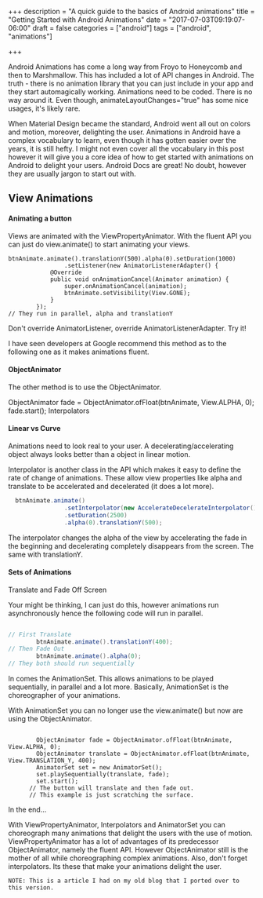+++
description = "A quick guide to the basics of Android animations"
title = "Getting Started with Android Animations"
date = "2017-07-03T09:19:07-06:00"
draft = false
categories = ["android"]
tags = ["android", "animations"]

+++


Android Animations has come a long way from Froyo to Honeycomb and then to Marshmallow. This has included a lot of API changes in Android. The truth - there is no animation library that you can just include in your app and they start automagically working. Animations need to be coded. There is no way around it. Even though, animateLayoutChanges="true" has some nice usages, it's likely rare.

When Material Design became the standard, Android went all out on colors and motion, moreover, delighting the user. Animations in Android have a complex vocabulary to learn, even though it has gotten easier over the years, it is still hefty. I might not even cover all the vocabulary in this post however it will give you a core idea of how to get started with animations on Android to delight your users. Android Docs are great! No doubt, however they are usually jargon to start out with.

## View Animations

#### Animating a button

Views are animated with the ViewPropertyAnimator. With the fluent API you can just do view.animate() to start animating your views.

```
btnAnimate.animate().translationY(500).alpha(0).setDuration(1000)
                .setListener(new AnimatorListenerAdapter() {
            @Override
            public void onAnimationCancel(Animator animation) {
                super.onAnimationCancel(animation);
                btnAnimate.setVisibility(View.GONE);
            }
        });
// They run in parallel, alpha and translationY

```
Don't override AnimatorListener, override AnimatorListenerAdapter. Try it!

I have seen developers at Google recommend this method as to the following one as it makes animations fluent.

#### ObjectAnimator

The other method is to use the ObjectAnimator.

ObjectAnimator fade = ObjectAnimator.ofFloat(btnAnimate, View.ALPHA, 0);
fade.start();
Interpolators

#### Linear vs Curve

Animations need to look real to your user. A decelerating/accelerating object always looks better than a object in linear motion.

Interpolator is another class in the API which makes it easy to define the rate of change of animations. These allow view properties like alpha and translate to be accelerated and decelerated (it does a lot more).

```java
  btnAnimate.animate()
                .setInterpolator(new AccelerateDecelerateInterpolator())
                .setDuration(2500)
                .alpha(0).translationY(500);
```
The interpolator changes the alpha of the view by accelerating the fade in the beginning and decelerating completely disappears from the screen. The same with translationY.

#### Sets of Animations

Translate and Fade Off Screen

Your might be thinking, I can just do this, however animations run asynchronously hence the following code will run in parallel.

```java

// First Translate
        btnAnimate.animate().translationY(400);
// Then Fade Out
        btnAnimate.animate().alpha(0);
// They both should run sequentially

```
In comes the AnimationSet. This allows animations to be played sequentially, in parallel and a lot more. Basically, AnimationSet is the choreographer of your animations.

With AnimationSet you can no longer use the view.animate() but now are using the ObjectAnimator.
```

        ObjectAnimator fade = ObjectAnimator.ofFloat(btnAnimate, View.ALPHA, 0);
        ObjectAnimator translate = ObjectAnimator.ofFloat(btnAnimate, View.TRANSLATION_Y, 400);
        AnimatorSet set = new AnimatorSet();
        set.playSequentially(translate, fade);
        set.start();
      // The button will translate and then fade out.
      // This example is just scratching the surface.
```

In the end...

With ViewPropertyAnimator, Interpolators and AnimatorSet you can choreograph many animations that delight the users with the use of motion. ViewPropertyAnimator has a lot of advantages of its predecessor ObjectAnimator, namely the fluent API. However ObjectAnimator still is the mother of all while choreographing complex animations. Also, don't forget interpolators. Its these that make your animations delight the user.

```
NOTE: This is a article I had on my old blog that I ported over to this version.
```
